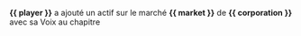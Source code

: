 **{{ player }}** a ajouté un actif sur le marché **{{ market }}** de **{{ corporation }}** avec sa Voix au chapitre
